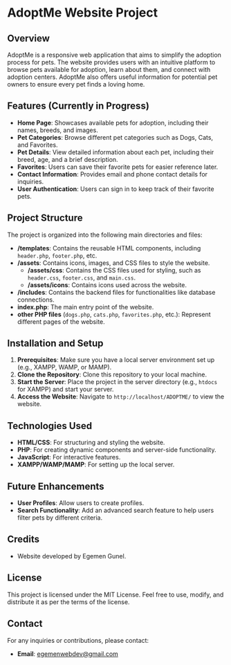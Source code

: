 # AdoptMe Website Project

## Overview
AdoptMe is a responsive web application that aims to simplify the adoption process for pets. The website provides users with an intuitive platform to browse pets available for adoption, learn about them, and connect with adoption centers. AdoptMe also offers useful information for potential pet owners to ensure every pet finds a loving home.

## Features (Currently in Progress)
- **Home Page**: Showcases available pets for adoption, including their names, breeds, and images.
- **Pet Categories**: Browse different pet categories such as Dogs, Cats, and Favorites.
- **Pet Details**: View detailed information about each pet, including their breed, age, and a brief description.
- **Favorites**: Users can save their favorite pets for easier reference later.
- **Contact Information**: Provides email and phone contact details for inquiries.
- **User Authentication**: Users can sign in to keep track of their favorite pets.

## Project Structure
The project is organized into the following main directories and files:

- **/templates**: Contains the reusable HTML components, including `header.php`, `footer.php`, etc.
- **/assets**: Contains icons, images, and CSS files to style the website.
  - **/assets/css**: Contains the CSS files used for styling, such as `header.css`, `footer.css`, and `main.css`.
  - **/assets/icons**: Contains icons used across the website.
- **/includes**: Contains the backend files for functionalities like database connections.
- **index.php**: The main entry point of the website.
- **other PHP files** (`dogs.php`, `cats.php`, `favorites.php`, etc.): Represent different pages of the website.

## Installation and Setup
1. **Prerequisites**: Make sure you have a local server environment set up (e.g., XAMPP, WAMP, or MAMP).
2. **Clone the Repository**: Clone this repository to your local machine.
3. **Start the Server**: Place the project in the server directory (e.g., `htdocs` for XAMPP) and start your server.
4. **Access the Website**: Navigate to `http://localhost/ADOPTME/` to view the website.

## Technologies Used
- **HTML/CSS**: For structuring and styling the website.
- **PHP**: For creating dynamic components and server-side functionality.
- **JavaScript**: For interactive features.
- **XAMPP/WAMP/MAMP**: For setting up the local server.

## Future Enhancements
- **User Profiles**: Allow users to create profiles.
- **Search Functionality**: Add an advanced search feature to help users filter pets by different criteria.

## Credits
- Website developed by Egemen Gunel.

## License
This project is licensed under the MIT License. Feel free to use, modify, and distribute it as per the terms of the license.

## Contact
For any inquiries or contributions, please contact:
- **Email**: egemenwebdev@gmail.com

